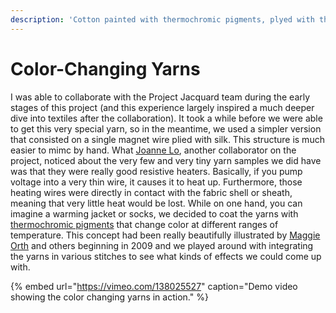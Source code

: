 ```yaml
---
description: 'Cotton painted with thermochromic pigments, plyed with thin copper wire.'
---
```


# Color-Changing Yarns

I was able to collaborate with the Project Jacquard team during the early stages of this project \(and this experience largely inspired a much deeper dive into textiles after the collaboration\). It took a while before we were able to get this very special yarn, so in the meantime, we used a simpler version that consisted on a single magnet wire plied with silk. This structure is much easier to mimc by hand. What [Joanne Lo](https://www.linkedin.com/in/joanneclo), another collaborator on the project, noticed about the very few and very tiny yarn samples we did have was that they were really good resistive heaters. Basically, if you pump voltage into a very thin wire, it causes it to heat up. Furthermore, those heating wires were directly in contact with the fabric shell or sheath, meaning that very little heat would be lost. While on one hand, you can imagine a warming jacket or socks, we decided to coat the yarns with [thermochromic pigments](https://en.wikipedia.org/wiki/Thermochromism) that change color at different ranges of temperature. This concept had been really beautifully illustrated by [Maggie Orth](http://www.maggieorth.com/art_100EAYears.html) and others beginning in 2009 and we played around with integrating the yarns in various stitches to see what kinds of effects we could come up with.

{% embed url="https://vimeo.com/138025527" caption="Demo video showing the color changing yarns in action." %}











 















